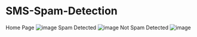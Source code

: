 # SMS-Spam-Detection
Home Page
![image](https://github.com/user-attachments/assets/6c413dd6-31b4-496a-87bf-06329b6ab1a0)
Spam Detected
![image](https://github.com/user-attachments/assets/54722b8b-7aa4-40d2-80c8-0509072458ee)
Not Spam Detected
![image](https://github.com/user-attachments/assets/37a2f2f8-14f0-453d-bb14-2d7ecca491e6)


